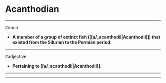 # Acanthodian
---
#noun
- **A member of a group of extinct fish ([[a/_acanthodii|Acanthodii]]) that existed from the Silurian to the Permian period.**
---
#adjective
- **Pertaining to [[a/_acanthodii|Acanthodii]].**
---
---
